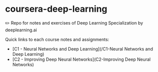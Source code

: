 # coursera-deep-learning
:pencil2: Repo for notes and exercises of Deep Learning Specialization by deeplearning.ai

Quick links to each course notes and assignments:
* [C1 - Neural Networks and Deep Learning](/C1-Neural Networks and Deep Learning)
* [C2 - Improving Deep Neural Networks](C2-Improving Deep Neural Networks)
